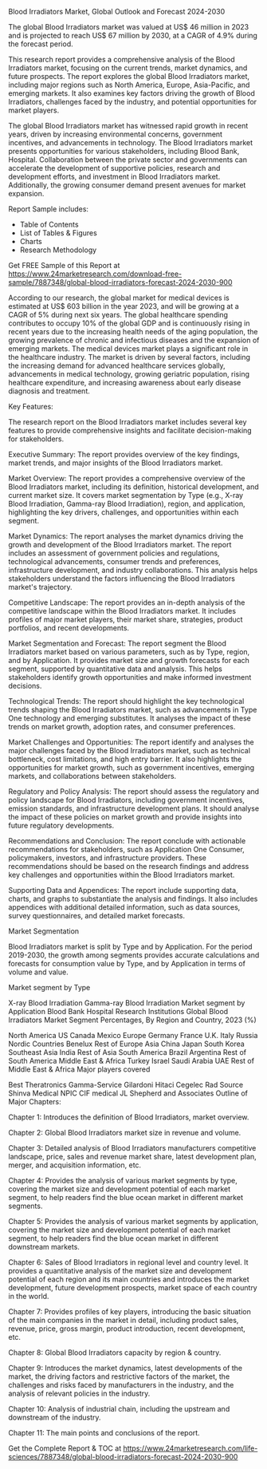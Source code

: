 Blood Irradiators Market, Global Outlook and Forecast 2024-2030

The global Blood Irradiators market was valued at US$ 46 million in 2023 and is projected to reach US$ 67 million by 2030, at a CAGR of 4.9% during the forecast period.

This research report provides a comprehensive analysis of the Blood Irradiators market, focusing on the current trends, market dynamics, and future prospects. The report explores the global Blood Irradiators market, including major regions such as North America, Europe, Asia-Pacific, and emerging markets. It also examines key factors driving the growth of Blood Irradiators, challenges faced by the industry, and potential opportunities for market players.

The global Blood Irradiators market has witnessed rapid growth in recent years, driven by increasing environmental concerns, government incentives, and advancements in technology. The Blood Irradiators market presents opportunities for various stakeholders, including Blood Bank, Hospital. Collaboration between the private sector and governments can accelerate the development of supportive policies, research and development efforts, and investment in Blood Irradiators market. Additionally, the growing consumer demand present avenues for market expansion.

Report Sample includes:
- Table of Contents
- List of Tables & Figures
- Charts
- Research Methodology

Get FREE Sample of this Report at https://www.24marketresearch.com/download-free-sample/7887348/global-blood-irradiators-forecast-2024-2030-900

According to our research, the global market for medical devices is estimated at US$ 603 billion in the year 2023, and will be growing at a CAGR of 5% during next six years. The global healthcare spending contributes to occupy 10% of the global GDP and is continuously rising in recent years due to the increasing health needs of the aging population, the growing prevalence of chronic and infectious diseases and the expansion of emerging markets. The medical devices market plays a significant role in the healthcare industry. The market is driven by several factors, including the increasing demand for advanced healthcare services globally, advancements in medical technology, growing geriatric population, rising healthcare expenditure, and increasing awareness about early disease diagnosis and treatment.

Key Features:

The research report on the Blood Irradiators market includes several key features to provide comprehensive insights and facilitate decision-making for stakeholders.

Executive Summary: The report provides overview of the key findings, market trends, and major insights of the Blood Irradiators market.

Market Overview: The report provides a comprehensive overview of the Blood Irradiators market, including its definition, historical development, and current market size. It covers market segmentation by Type (e.g., X-ray Blood Irradiation, Gamma-ray Blood Irradiation), region, and application, highlighting the key drivers, challenges, and opportunities within each segment.

Market Dynamics: The report analyses the market dynamics driving the growth and development of the Blood Irradiators market. The report includes an assessment of government policies and regulations, technological advancements, consumer trends and preferences, infrastructure development, and industry collaborations. This analysis helps stakeholders understand the factors influencing the Blood Irradiators market's trajectory.

Competitive Landscape: The report provides an in-depth analysis of the competitive landscape within the Blood Irradiators market. It includes profiles of major market players, their market share, strategies, product portfolios, and recent developments.

Market Segmentation and Forecast: The report segment the Blood Irradiators market based on various parameters, such as by Type, region, and by Application. It provides market size and growth forecasts for each segment, supported by quantitative data and analysis. This helps stakeholders identify growth opportunities and make informed investment decisions.

Technological Trends: The report should highlight the key technological trends shaping the Blood Irradiators market, such as advancements in Type One technology and emerging substitutes. It analyses the impact of these trends on market growth, adoption rates, and consumer preferences.

Market Challenges and Opportunities: The report identify and analyses the major challenges faced by the Blood Irradiators market, such as technical bottleneck, cost limitations, and high entry barrier. It also highlights the opportunities for market growth, such as government incentives, emerging markets, and collaborations between stakeholders.

Regulatory and Policy Analysis: The report should assess the regulatory and policy landscape for Blood Irradiators, including government incentives, emission standards, and infrastructure development plans. It should analyse the impact of these policies on market growth and provide insights into future regulatory developments.

Recommendations and Conclusion: The report conclude with actionable recommendations for stakeholders, such as Application One Consumer, policymakers, investors, and infrastructure providers. These recommendations should be based on the research findings and address key challenges and opportunities within the Blood Irradiators market.

Supporting Data and Appendices: The report include supporting data, charts, and graphs to substantiate the analysis and findings. It also includes appendices with additional detailed information, such as data sources, survey questionnaires, and detailed market forecasts.

Market Segmentation

Blood Irradiators market is split by Type and by Application. For the period 2019-2030, the growth among segments provides accurate calculations and forecasts for consumption value by Type, and by Application in terms of volume and value.

Market segment by Type

X-ray Blood Irradiation
Gamma-ray Blood Irradiation
Market segment by Application
Blood Bank
Hospital
Research Institutions
Global Blood Irradiators Market Segment Percentages, By Region and Country, 2023 (%)

North America
US
Canada
Mexico
Europe
Germany
France
U.K.
Italy
Russia
Nordic Countries
Benelux
Rest of Europe
Asia
China
Japan
South Korea
Southeast Asia
India
Rest of Asia
South America
Brazil
Argentina
Rest of South America
Middle East & Africa
Turkey
Israel
Saudi Arabia
UAE
Rest of Middle East & Africa
Major players covered

Best Theratronics
Gamma-Service
Gilardoni
Hitaci
Cegelec
Rad Source
Shinva Medical
NPIC
CIF medical
JL Shepherd and Associates
Outline of Major Chapters:

Chapter 1: Introduces the definition of Blood Irradiators, market overview.

Chapter 2: Global Blood Irradiators market size in revenue and volume.

Chapter 3: Detailed analysis of Blood Irradiators manufacturers competitive landscape, price, sales and revenue market share, latest development plan, merger, and acquisition information, etc.

Chapter 4: Provides the analysis of various market segments by type, covering the market size and development potential of each market segment, to help readers find the blue ocean market in different market segments.

Chapter 5: Provides the analysis of various market segments by application, covering the market size and development potential of each market segment, to help readers find the blue ocean market in different downstream markets.

Chapter 6: Sales of Blood Irradiators in regional level and country level. It provides a quantitative analysis of the market size and development potential of each region and its main countries and introduces the market development, future development prospects, market space of each country in the world.

Chapter 7: Provides profiles of key players, introducing the basic situation of the main companies in the market in detail, including product sales, revenue, price, gross margin, product introduction, recent development, etc.

Chapter 8: Global Blood Irradiators capacity by region & country.

Chapter 9: Introduces the market dynamics, latest developments of the market, the driving factors and restrictive factors of the market, the challenges and risks faced by manufacturers in the industry, and the analysis of relevant policies in the industry.

Chapter 10: Analysis of industrial chain, including the upstream and downstream of the industry.

Chapter 11: The main points and conclusions of the report.

Get the Complete Report & TOC at https://www.24marketresearch.com/life-sciences/7887348/global-blood-irradiators-forecast-2024-2030-900
